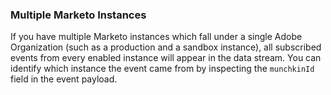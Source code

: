 ### Multiple Marketo Instances

If you have multiple Marketo instances which fall under a single Adobe Organization (such as a production and a sandbox
instance), all subscribed events from every enabled instance will appear in the data stream. You can identify which
instance the event came from by inspecting the `munchkinId` field in the event payload.

